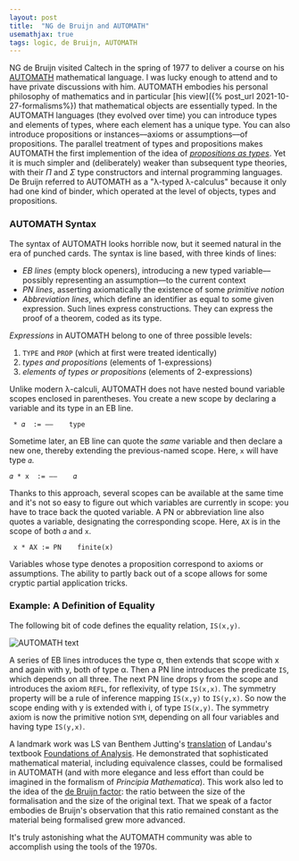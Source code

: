 ```yaml
---
layout: post
title:  "NG de Bruijn and AUTOMATH"
usemathjax: true 
tags: logic, de Bruijn, AUTOMATH
---
```


NG de Bruijn visited Caltech in the spring of 1977 to deliver a course on his [AUTOMATH](https://www.win.tue.nl/automath/) mathematical language. I was lucky enough to attend and to have private discussions with him. AUTOMATH embodies his personal philosophy of mathematics and in particular [his view]({% post_url 2021-10-27-formalisms%}) that mathematical objects are essentially typed. In the AUTOMATH languages (they evolved over time) you can introduce types and elements of types, where each element has a unique type. You can also introduce propositions or instances––axioms or assumptions––of propositions.
The parallel treatment of types and propositions makes AUTOMATH the first implemention of the idea of [*propositions as types*](https://dl.acm.org/doi/10.1145/2699407). Yet it is much simpler and (deliberately) weaker than subsequent type theories, with their $\Pi$ and $\Sigma$ type constructors and internal programming languages. De Bruijn referred to AUTOMATH as a "λ-typed λ-calculus" because it only had one kind of binder, which operated at the level of objects, types and propositions.

### AUTOMATH Syntax

The syntax of AUTOMATH looks horrible now, but it seemed natural in the era of punched cards. The syntax is line based, with three kinds of lines: 

- *EB lines* (empty block openers), introducing a new typed variable––possibly representing an assumption––to the current context
- *PN lines*, asserting axiomatically the existence of some *primitive notion* 
- *Abbreviation lines*, which define an identifier as equal to some given expression. Such lines express constructions. They can express the proof of a theorem, coded as its type.

*Expressions* in AUTOMATH belong to one of three possible levels:

1. `TYPE` and `PROP` (which at first were treated identically)
2. *types and propositions* (elements of 1-expressions)
3. *elements of types or propositions* (elements of 2-expressions)

Unlike modern λ-calculi, AUTOMATH does not have nested bound variable scopes enclosed in parentheses. You create a new scope by declaring a variable and its type in an EB line. 

``` * 𝛼  := ––    type```

Sometime later, an EB line can quote the *same* variable and then declare a new one, thereby extending the previous-named scope. 
Here, `x` will have type `𝛼`.

```𝛼 * x  := ––    𝛼```

Thanks to this approach, several scopes can be available at the same time and it's not so easy to figure out which variables are currently in scope: you have to trace back the quoted variable. A PN or abbreviation line also quotes a variable, designating the corresponding scope. Here, `AX` is in the scope of both `𝛼` and `x`.

``` x * AX := PN    finite(x)```

Variables whose type denotes a proposition correspond to axioms or assumptions. The ability to partly back out of a scope allows for some cryptic partial application tricks.

### Example: A Definition of Equality

The following bit of code defines the equality relation, `IS(x,y)`.

![AUTOMATH text](/images/AUTOMATH-book-equality.png)

A series of EB lines introduces the type α, then extends that scope with x and again with y, both of type α. Then a PN line introduces the predicate `IS`, which depends on all three. The next PN line drops y from the scope and introduces the axiom `REFL`, for reflexivity, of type `IS(x,x)`. The symmetry property will be a rule of inference mapping `IS(x,y)` to `IS(y,x)`. So now the scope ending with y is extended with i, of type `IS(x,y)`. The symmetry axiom is now the primitive notion `SYM`, depending on all four variables and having type `IS(y,x)`.

A landmark work was LS van Benthem Jutting's [translation](https://pure.tue.nl/ws/files/1710991/23183.pdf) of Landau's textbook [Foundations of Analysis](https://homepages.math.uic.edu/~kauffman/Landau.pdf). He demonstrated that sophisticated mathematical material, including equivalence classes, could be formalised in AUTOMATH (and with more elegance and less effort than could be imagined in the formalism of *Principia Mathematica*). This work also led to the idea of the [de Bruijn factor](https://www.cs.ru.nl/~freek/factor/): the ratio between the size of the formalisation and the size of the original text. That we speak of a factor embodies de Bruijn's observation that this ratio remained constant as the material being formalised grew more advanced.

It's truly astonishing what the AUTOMATH community was able to  accomplish using the tools of the 1970s. 
